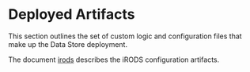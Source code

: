 # Deployed Artifacts

This section outlines the set of custom logic and configuration files that make up the Data Store deployment.

The document [irods](irods.md) describes the iRODS configuration artifacts.
